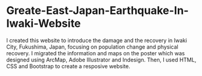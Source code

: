 # Greate-East-Japan-Earthquake-In-Iwaki-Website
I created this website to introduce the damage and the recovery in Iwaki City, Fukushima, Japan, focusing on population change and physical recovery.
I migrated the information and maps on the poster which was designed using ArcMap, Adobe Illustrator and Indesign. Then, I used HTML, CSS and Bootstrap to create a resposive website.
